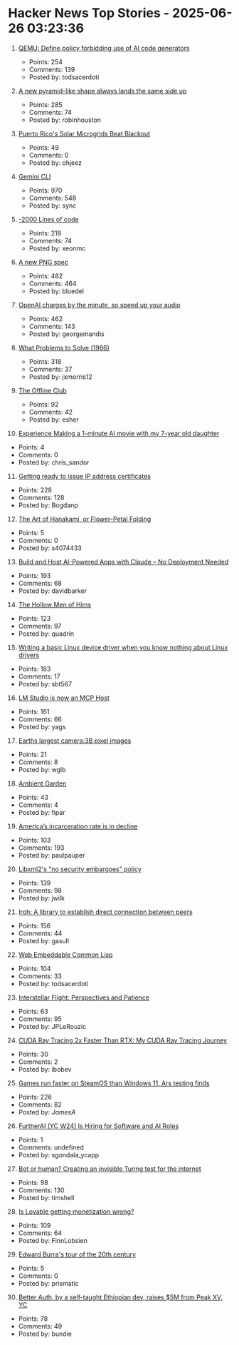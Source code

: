 # Hacker News Top Stories - 2025-06-26 03:23:36

1. [QEMU: Define policy forbidding use of AI code generators](https://github.com/qemu/qemu/commit/3d40db0efc22520fa6c399cf73960dced423b048)
   - Points: 254
   - Comments: 139
   - Posted by: todsacerdoti

2. [A new pyramid-like shape always lands the same side up](https://www.quantamagazine.org/a-new-pyramid-like-shape-always-lands-the-same-side-up-20250625/)
   - Points: 285
   - Comments: 74
   - Posted by: robinhouston

3. [Puerto Rico's Solar Microgrids Beat Blackout](https://spectrum.ieee.org/puerto-rico-solar-microgrids)
   - Points: 49
   - Comments: 0
   - Posted by: ohjeez

4. [Gemini CLI](https://blog.google/technology/developers/introducing-gemini-cli-open-source-ai-agent/)
   - Points: 970
   - Comments: 548
   - Posted by: sync

5. [-2000 Lines of code](https://www.folklore.org/Negative_2000_Lines_Of_Code.html)
   - Points: 218
   - Comments: 74
   - Posted by: xeonmc

6. [A new PNG spec](https://www.programmax.net/articles/png-is-back/)
   - Points: 482
   - Comments: 464
   - Posted by: bluedel

7. [OpenAI charges by the minute, so speed up your audio](https://george.mand.is/2025/06/openai-charges-by-the-minute-so-make-the-minutes-shorter/)
   - Points: 462
   - Comments: 143
   - Posted by: georgemandis

8. [What Problems to Solve (1966)](http://genius.cat-v.org/richard-feynman/writtings/letters/problems)
   - Points: 318
   - Comments: 37
   - Posted by: jxmorris12

9. [The Offline Club](https://www.theoffline-club.com)
   - Points: 92
   - Comments: 42
   - Posted by: esher

10. [Experience Making a 1-minute AI movie with my 7-year old daughter](https://drsandor.net/ai/minecraft/)
   - Points: 4
   - Comments: 0
   - Posted by: chris_sandor

11. [Getting ready to issue IP address certificates](https://community.letsencrypt.org/t/getting-ready-to-issue-ip-address-certificates/238777)
   - Points: 228
   - Comments: 128
   - Posted by: Bogdanp

12. [The Art of Hanakami, or Flower-Petal Folding](https://origamiusa.org/thefold/article/art-hanakami-or-flower-petal-folding)
   - Points: 5
   - Comments: 0
   - Posted by: s4074433

13. [Build and Host AI-Powered Apps with Claude – No Deployment Needed](https://www.anthropic.com/news/claude-powered-artifacts)
   - Points: 193
   - Comments: 68
   - Posted by: davidbarker

14. [The Hollow Men of Hims](https://www.alexkesin.com/p/the-hollow-men-of-hims)
   - Points: 123
   - Comments: 97
   - Posted by: quadrin

15. [Writing a basic Linux device driver when you know nothing about Linux drivers](https://crescentro.se/posts/writing-drivers/)
   - Points: 183
   - Comments: 17
   - Posted by: sbt567

16. [LM Studio is now an MCP Host](https://lmstudio.ai/blog/lmstudio-v0.3.17)
   - Points: 161
   - Comments: 66
   - Posted by: yags

17. [Earths largest camera:3B pixel images](https://www.nytimes.com/interactive/2025/06/19/science/rubin-observatory-camera.html)
   - Points: 21
   - Comments: 8
   - Posted by: wglb

18. [Ambient Garden](https://ambient.garden)
   - Points: 43
   - Comments: 4
   - Posted by: fipar

19. [America’s incarceration rate is in decline](https://www.theatlantic.com/ideas/archive/2025/06/prisoner-populations-are-plummeting/683310/)
   - Points: 103
   - Comments: 193
   - Posted by: paulpauper

20. [Libxml2's "no security embargoes" policy](https://lwn.net/SubscriberLink/1025971/73f269ad3695186d/)
   - Points: 139
   - Comments: 98
   - Posted by: jwilk

21. [Iroh: A library to establish direct connection between peers](https://github.com/n0-computer/iroh)
   - Points: 156
   - Comments: 44
   - Posted by: gasull

22. [Web Embeddable Common Lisp](https://turtleware.eu/static/paste/wecl-test-gl/main.html)
   - Points: 104
   - Comments: 33
   - Posted by: todsacerdoti

23. [Interstellar Flight: Perspectives and Patience](https://www.centauri-dreams.org/2025/06/25/interstellar-flight-perspectives-and-patience/)
   - Points: 63
   - Comments: 95
   - Posted by: JPLeRouzic

24. [CUDA Ray Tracing 2x Faster Than RTX: My CUDA Ray Tracing Journey](https://karimsayedre.github.io/RTIOW.html)
   - Points: 30
   - Comments: 2
   - Posted by: ibobev

25. [Games run faster on SteamOS than Windows 11, Ars testing finds](https://arstechnica.com/gaming/2025/06/games-run-faster-on-steamos-than-windows-11-ars-testing-finds/)
   - Points: 226
   - Comments: 82
   - Posted by: _JamesA_

26. [FurtherAI (YC W24) Is Hiring for Software and AI Roles](https://www.ycombinator.com/companies/furtherai/jobs)
   - Points: 1
   - Comments: undefined
   - Posted by: sgondala_ycapp

27. [Bot or human? Creating an invisible Turing test for the internet](https://research.roundtable.ai/proof-of-human/)
   - Points: 98
   - Comments: 130
   - Posted by: timshell

28. [Is Lovable getting monetization wrong?](https://getlago.substack.com/p/lovable-makes-60m-in-6-monthsbut)
   - Points: 109
   - Comments: 64
   - Posted by: FinnLobsien

29. [Edward Burra's tour of the 20th century](https://www.newstatesman.com/culture/2025/06/the-english-painters-relish-for-subcultures-took-him-across-genres-and-continents)
   - Points: 5
   - Comments: 0
   - Posted by: prismatic

30. [Better Auth, by a self-taught Ethiopian dev, raises $5M from Peak XV, YC](https://techcrunch.com/2025/06/25/this-self-taught-ethiopian-dev-built-an-authentication-tool-and-got-into-yc/)
   - Points: 78
   - Comments: 49
   - Posted by: bundie


